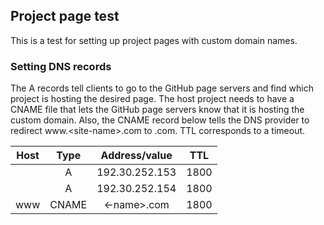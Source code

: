 ## Project page test

This is a test for setting up project pages with custom domain names.

### Setting DNS records
The A records tell clients to go to the GitHub page servers and find which project is hosting the desired page. The host project needs to have a CNAME file that lets the GitHub page servers know that it is hosting the custom domain. Also, the CNAME record below tells the DNS provider to redirect www.&lt;site-name&gt;.com to <site-name>.com. TTL corresponds to a timeout.

| Host |  Type |  Address/value  |  TTL |
|:----:|:-----:|:---------------:|:----:|
|      |   A   |  192.30.252.153 | 1800 |
|      |   A   |  192.30.252.154 | 1800 |
|  www | CNAME | &lt;-name&gt;.com | 1800 |
